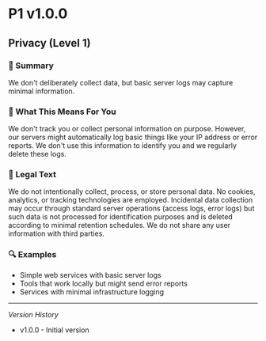 # P1 v1.0.0

## Privacy (Level 1)

### 📌 Summary
We don't deliberately collect data, but basic server logs may capture minimal information.

### 👤 What This Means For You
We don't track you or collect personal information on purpose. However, our servers might automatically log basic things like your IP address or error reports. We don't use this information to identify you and we regularly delete these logs.

### 📜 Legal Text
We do not intentionally collect, process, or store personal data. No cookies, analytics, or tracking technologies are employed. Incidental data collection may occur through standard server operations (access logs, error logs) but such data is not processed for identification purposes and is deleted according to minimal retention schedules. We do not share any user information with third parties.

### 🔍 Examples
- Simple web services with basic server logs
- Tools that work locally but might send error reports
- Services with minimal infrastructure logging

---
*Version History*
- v1.0.0 - Initial version